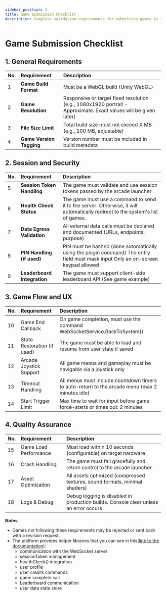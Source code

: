 ```yaml
---
sidebar_position: 2
title: Game Submission Checklist
description: Complete validation requirements for submitting games to the WebGL Arcade Platform
---
```


# Game Submission Checklist

## 1\. General Requirements

| No. | Requirement              | Description                                                                                                       |
| :-- | :----------------------- | :---------------------------------------------------------------------------------------------------------------- |
| 1   | **Game Build Format**    | Must be a WebGL build (Unity WebGL)                                                                               |
| 2   | **Game Resolution**      | Responsive or target fixed resolution (e.g., 1080x1920 portrait \- Approximate. Exact values will be given later) |
| 3   | **File Size Limit**      | Total build size must not exceed X MB (e.g., 100 MB, adjustable)                                                  |
| 4   | **Game Version Tagging** | Version number must be included in build metadata                                                                 |

## 2\. Session and Security

| No. | Requirement                 | Description                                                                                                                       |
| :-- | :-------------------------- | :-------------------------------------------------------------------------------------------------------------------------------- |
| 5   | **Session Token Handling**  | The game must validate and use session tokens passed by the arcade launcher                                                       |
| 6   | **Health Check Status**     | The game must use a command to send it to the server. Otherwise, it will automatically redirect to the system's list of games.    |
| 7   | **Data Egress Validation**  | All external data calls must be declared and documented (URLs, endpoints, purpose)                                                |
| 8   | **PIN Handling (if used)**  | PIN must be hashed (done automatically using the plugin command) The entry field must mask input Only an on-screen keypad allowed |
| 9   | **Leaderboard Integration** | The game must support client-side leaderboard API (See game example)                                                              |

## 3\. Game Flow and UX

| No. | Requirement                 | Description                                                                                    |
| :-- | :-------------------------- | :--------------------------------------------------------------------------------------------- |
| 10  | Game End Callback           | On game completion, must use the command WebSocketService.BackToSystem()                       |
| 11  | State Restoration (if used) | The game must be able to load and resume from user state if saved                              |
| 12  | Arcade Joystick Support     | All game menus and gameplay must be navigable via a joystick only                              |
| 13  | Timeout Handling            | All menus must include countdown timers to auto-return to the arcade menu (max 2 minutes idle) |
| 14  | Start Trigger Limit         | Max time to wait for input before game force-starts or times out: 2 minutes                    |

## 4\. Quality Assurance

| No. | Requirement           | Description                                                                          |
| :-- | :-------------------- | :----------------------------------------------------------------------------------- |
| 15  | Game Load Performance | Must load within 10 seconds (configurable) on target hardware                        |
| 16  | Crash Handling        | The game must fail gracefully and return control to the arcade launcher              |
| 17  | Asset Optimization    | All assets optimized (compressed textures, sound formats, minimal shaders)           |
| 18  | Logs & Debug          | Debug logging is disabled in production builds. Console clear unless an error occurs |

**Notes**

- Games not following these requirements may be rejected or sent back with a revision request.
- The platform provides helper libraries that you can see in this([link to the documentation](https://staging-docs.luxodd.com/docs/arcade-launch/unity-plugin/overview)):
  - communication with the WebSocket server
  - sessionToken management
  - healthCheck() integration
  - user profile
  - user credits commands
  - game complete call
  - Leaderboard communication
  - user data state store
